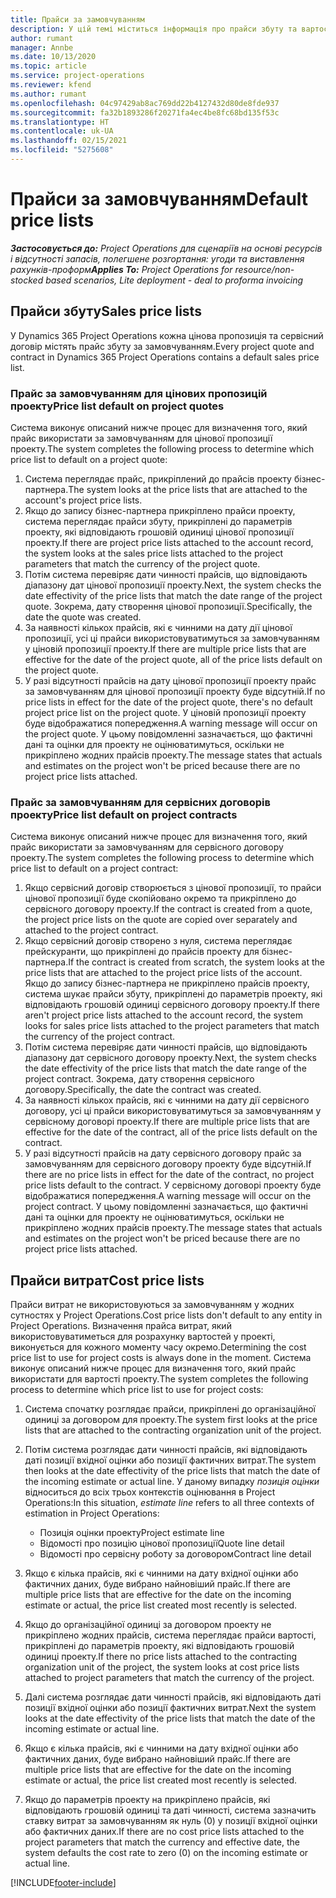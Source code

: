 ```yaml
---
title: Прайси за замовчуванням
description: У цій темі міститься інформація про прайси збуту та вартості у Project Operations.
author: rumant
manager: Annbe
ms.date: 10/13/2020
ms.topic: article
ms.service: project-operations
ms.reviewer: kfend
ms.author: rumant
ms.openlocfilehash: 04c97429ab8ac769dd22b4127432d80de8fde937
ms.sourcegitcommit: fa32b1893286f20271fa4ec4be8fc68bd135f53c
ms.translationtype: HT
ms.contentlocale: uk-UA
ms.lasthandoff: 02/15/2021
ms.locfileid: "5275608"
---
```

# <a name="default-price-lists"></a><span data-ttu-id="1c616-103">Прайси за замовчуванням</span><span class="sxs-lookup"><span data-stu-id="1c616-103">Default price lists</span></span>

<span data-ttu-id="1c616-104">_**Застосовується до:** Project Operations для сценаріїв на основі ресурсів і відсутності запасів, полегшене розгортання: угоди та виставлення рахунків-проформ_</span><span class="sxs-lookup"><span data-stu-id="1c616-104">_**Applies To:** Project Operations for resource/non-stocked based scenarios, Lite deployment - deal to proforma invoicing_</span></span>

## <a name="sales-price-lists"></a><span data-ttu-id="1c616-105">Прайси збуту</span><span class="sxs-lookup"><span data-stu-id="1c616-105">Sales price lists</span></span>

<span data-ttu-id="1c616-106">У Dynamics 365 Project Operations кожна цінова пропозиція та сервісний договір містять прайс збуту за замовчуванням.</span><span class="sxs-lookup"><span data-stu-id="1c616-106">Every project quote and contract in Dynamics 365 Project Operations contains a default sales price list.</span></span> 

### <a name="price-list-default-on-project-quotes"></a><span data-ttu-id="1c616-107">Прайс за замовчуванням для цінових пропозицій проекту</span><span class="sxs-lookup"><span data-stu-id="1c616-107">Price list default on project quotes</span></span>
<span data-ttu-id="1c616-108">Система виконує описаний нижче процес для визначення того, який прайс використати за замовчуванням для цінової пропозиції проекту.</span><span class="sxs-lookup"><span data-stu-id="1c616-108">The system completes the following process to determine which price list to default on a project quote:</span></span>

1. <span data-ttu-id="1c616-109">Система переглядає прайс, прикріплений до прайсів проекту бізнес-партнера.</span><span class="sxs-lookup"><span data-stu-id="1c616-109">The system looks at the price lists that are attached to the account's project price lists.</span></span> 
2. <span data-ttu-id="1c616-110">Якщо до запису бізнес-партнера прикріплено прайси проекту, система переглядає прайси збуту, прикріплені до параметрів проекту, які відповідають грошовій одиниці цінової пропозиції проекту.</span><span class="sxs-lookup"><span data-stu-id="1c616-110">If there are project price lists attached to the account record, the system looks at the sales price lists attached to the project parameters that match the currency of the project quote.</span></span>
3. <span data-ttu-id="1c616-111">Потім система перевіряє дати чинності прайсів, що відповідають діапазону дат цінової пропозиції проекту.</span><span class="sxs-lookup"><span data-stu-id="1c616-111">Next, the system checks the date effectivity of the price lists that match the date range of the project quote.</span></span> <span data-ttu-id="1c616-112">Зокрема, дату створення цінової пропозиції.</span><span class="sxs-lookup"><span data-stu-id="1c616-112">Specifically, the date the quote was created.</span></span>
4. <span data-ttu-id="1c616-113">За наявності кількох прайсів, які є чинними на дату дії цінової пропозиції, усі ці прайси використовуватимуться за замовчуванням у ціновій пропозиції проекту.</span><span class="sxs-lookup"><span data-stu-id="1c616-113">If there are multiple price lists that are effective for the date of the project quote, all of the price lists default on the project quote.</span></span>
5. <span data-ttu-id="1c616-114">У разі відсутності прайсів на дату цінової пропозиції проекту прайс за замовчуванням для цінової пропозиції проекту буде відсутній.</span><span class="sxs-lookup"><span data-stu-id="1c616-114">If no price lists in effect for the date of the project quote, there's no default project price list on the project quote.</span></span> <span data-ttu-id="1c616-115">У ціновій пропозиції проекту буде відображатися попередження.</span><span class="sxs-lookup"><span data-stu-id="1c616-115">A warning message will occur on the project quote.</span></span> <span data-ttu-id="1c616-116">У цьому повідомленні зазначається, що фактичні дані та оцінки для проекту не оцінюватимуться, оскільки не прикріплено жодних прайсів проекту.</span><span class="sxs-lookup"><span data-stu-id="1c616-116">The message states that actuals and estimates on the project won't be priced because there are no project price lists attached.</span></span>

### <a name="price-list-default-on-project-contracts"></a><span data-ttu-id="1c616-117">Прайс за замовчуванням для сервісних договорів проекту</span><span class="sxs-lookup"><span data-stu-id="1c616-117">Price list default on project contracts</span></span> 
<span data-ttu-id="1c616-118">Система виконує описаний нижче процес для визначення того, який прайс використати за замовчуванням для сервісного договору проекту.</span><span class="sxs-lookup"><span data-stu-id="1c616-118">The system completes the following process to determine which price list to default on a project contract:</span></span>

1. <span data-ttu-id="1c616-119">Якщо сервісний договір створюється з цінової пропозиції, то прайси цінової пропозиції буде скопійовано окремо та прикріплено до сервісного договору проекту.</span><span class="sxs-lookup"><span data-stu-id="1c616-119">If the contract is created from a quote, the project price lists on the quote are copied over separately and attached to the project contract.</span></span>
2. <span data-ttu-id="1c616-120">Якщо сервісний договір створено з нуля, система переглядає прейскуранти, що прикріплені до прайсів проекту для бізнес-партнера.</span><span class="sxs-lookup"><span data-stu-id="1c616-120">If the contract is created from scratch, the system looks at the price lists that are attached to the project price lists of the account.</span></span> <span data-ttu-id="1c616-121">Якщо до запису бізнес-партнера не прикріплено прайсів проекту, система шукає прайси збуту, прикріплені до параметрів проекту, які відповідають грошовій одиниці сервісного договору проекту.</span><span class="sxs-lookup"><span data-stu-id="1c616-121">If there aren't project price lists attached to the account record, the system looks for sales price lists attached to the project parameters that match the currency of the project contract.</span></span>
4. <span data-ttu-id="1c616-122">Потім система перевіряє дати чинності прайсів, що відповідають діапазону дат сервісного договору проекту.</span><span class="sxs-lookup"><span data-stu-id="1c616-122">Next, the system checks the date effectivity of the price lists that match the date range of the project contract.</span></span> <span data-ttu-id="1c616-123">Зокрема, дату створення сервісного договору.</span><span class="sxs-lookup"><span data-stu-id="1c616-123">Specifically, the date the contract was created.</span></span>
5. <span data-ttu-id="1c616-124">За наявності кількох прайсів, які є чинними на дату дії сервісного договору, усі ці прайси використовуватимуться за замовчуванням у сервісному договорі проекту.</span><span class="sxs-lookup"><span data-stu-id="1c616-124">If there are multiple price lists that are effective for the date of the contract, all of the price lists default on the contract.</span></span>
6. <span data-ttu-id="1c616-125">У разі відсутності прайсів на дату сервісного договору прайс за замовчуванням для сервісного договору проекту буде відсутній.</span><span class="sxs-lookup"><span data-stu-id="1c616-125">If there are no price lists in effect for the date of the contract, no project price lists default to the contract.</span></span> <span data-ttu-id="1c616-126">У сервісному договорі проекту буде відображатися попередження.</span><span class="sxs-lookup"><span data-stu-id="1c616-126">A warning message will occur on the project contract.</span></span> <span data-ttu-id="1c616-127">У цьому повідомленні зазначається, що фактичні дані та оцінки для проекту не оцінюватимуться, оскільки не прикріплено жодних прайсів проекту.</span><span class="sxs-lookup"><span data-stu-id="1c616-127">The message states that actuals and estimates on the project won't be priced because there are no project price lists attached.</span></span>

## <a name="cost-price-lists"></a><span data-ttu-id="1c616-128">Прайси витрат</span><span class="sxs-lookup"><span data-stu-id="1c616-128">Cost price lists</span></span>

<span data-ttu-id="1c616-129">Прайси витрат не використовуються за замовчуванням у жодних сутностях у Project Operations.</span><span class="sxs-lookup"><span data-stu-id="1c616-129">Cost price lists don't default to any entity in Project Operations.</span></span> <span data-ttu-id="1c616-130">Визначення прайса витрат, який використовуватиметься для розрахунку вартостей у проекті, виконується для кожного моменту часу окремо.</span><span class="sxs-lookup"><span data-stu-id="1c616-130">Determining the cost price list to use for project costs is always done in the moment.</span></span> <span data-ttu-id="1c616-131">Система виконує описаний нижче процес для визначення того, який прайс використати для вартості проекту.</span><span class="sxs-lookup"><span data-stu-id="1c616-131">The system completes the following process to determine which price list to use for project costs:</span></span>

1. <span data-ttu-id="1c616-132">Система спочатку розглядає прайси, прикріплені до організаційної одиниці за договором для проекту.</span><span class="sxs-lookup"><span data-stu-id="1c616-132">The system first looks at the price lists that are attached to the contracting organization unit of the project.</span></span>
2. <span data-ttu-id="1c616-133">Потім система розглядає дати чинності прайсів, які відповідають даті позиції вхідної оцінки або позиції фактичних витрат.</span><span class="sxs-lookup"><span data-stu-id="1c616-133">The system then looks at the date effectivity of the price lists that match the date of the incoming estimate or actual line.</span></span> <span data-ttu-id="1c616-134">У даному випадку *позиція оцінки* відноситься до всіх трьох контекстів оцінювання в Project Operations:</span><span class="sxs-lookup"><span data-stu-id="1c616-134">In this situation, *estimate line* refers to all three contexts of estimation in Project Operations:</span></span>

    - <span data-ttu-id="1c616-135">Позиція оцінки проекту</span><span class="sxs-lookup"><span data-stu-id="1c616-135">Project estimate line</span></span>
    - <span data-ttu-id="1c616-136">Відомості про позицію цінової пропозиції</span><span class="sxs-lookup"><span data-stu-id="1c616-136">Quote line detail</span></span>
    - <span data-ttu-id="1c616-137">Відомості про сервісну роботу за договором</span><span class="sxs-lookup"><span data-stu-id="1c616-137">Contract line detail</span></span>
  
3. <span data-ttu-id="1c616-138">Якщо є кілька прайсів, які є чинними на дату вхідної оцінки або фактичних даних, буде вибрано найновіший прайс.</span><span class="sxs-lookup"><span data-stu-id="1c616-138">If there are multiple price lists that are effective for the date on the incoming estimate or actual, the price list created most recently is selected.</span></span>
4. <span data-ttu-id="1c616-139">Якщо до організаційної одиниці за договором проекту не прикріплено жодних прайсів, система переглядає прайси вартості, прикріплені до параметрів проекту, які відповідають грошовій одиниці проекту.</span><span class="sxs-lookup"><span data-stu-id="1c616-139">If there no price lists attached to the contracting organization unit of the project, the system looks at cost price lists attached to project parameters that match the currency of the project.</span></span>
5. <span data-ttu-id="1c616-140">Далі система розглядає дати чинності прайсів, які відповідають даті позиції вхідної оцінки або позиції фактичних витрат.</span><span class="sxs-lookup"><span data-stu-id="1c616-140">Next the system looks at the date effectivity of the price lists that match the date of the incoming estimate or actual line.</span></span> 
6. <span data-ttu-id="1c616-141">Якщо є кілька прайсів, які є чинними на дату вхідної оцінки або фактичних даних, буде вибрано найновіший прайс.</span><span class="sxs-lookup"><span data-stu-id="1c616-141">If there are multiple price lists that are effective for the date on the incoming estimate or actual, the price list created most recently is selected.</span></span>
7. <span data-ttu-id="1c616-142">Якщо до параметрів проекту на прикріплено прайсів, які відповідають грошовій одиниці та даті чинності, система зазначить ставку витрат за замовчуванням як нуль (0) у позиції вхідної оцінки або фактичних даних.</span><span class="sxs-lookup"><span data-stu-id="1c616-142">If there are no cost price lists attached to the project parameters that match the currency and effective date, the system defaults the cost rate to zero (0) on the incoming estimate or actual line.</span></span>


[!INCLUDE[footer-include](../includes/footer-banner.md)]